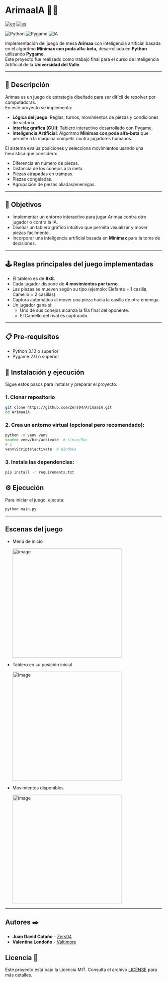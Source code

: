 # ArimaaIA 🎲🤖

[![en](https://img.shields.io/badge/lang-en-blue.svg)](https://github.com/Zers04/ArimaaIA/blob/main/README.md)
[![es](https://img.shields.io/badge/lang-es-blue.svg)](https://github.com/Zers04/ArimaaIA/blob/main/README-es.md)

![Python](https://img.shields.io/badge/Python-3.10%2B-blue)
![Pygame](https://img.shields.io/badge/Pygame-2.0%2B-green)
![IA](https://img.shields.io/badge/IA-Minimax%20%2B%20Alpha--Beta-red)

Implementación del juego de mesa **Arimaa** con inteligencia artificial basada en el algoritmo **Minimax con poda alfa-beta**, desarrollada en **Python** utilizando **Pygame**.  
Este proyecto fue realizado como trabajo final para el curso de Inteligencia Artificial de la **Universidad del Valle**.

---

## 📖 Descripción

Arimaa es un juego de estrategia diseñado para ser difícil de resolver por computadoras.  
En este proyecto se implementa:

- **Lógica del juego**: Reglas, turnos, movimientos de piezas y condiciones de victoria.
- **Interfaz gráfica (GUI)**: Tablero interactivo desarrollado con Pygame.
- **Inteligencia Artificial**: Algoritmo **Minimax con poda alfa-beta** que permite a la máquina competir contra jugadores humanos.

El sistema evalúa posiciones y selecciona movimientos usando una heurística que considera:
- Diferencia en número de piezas.
- Distancia de los conejos a la meta.
- Piezas atrapadas en trampas.
- Piezas congeladas.
- Agrupación de piezas aliadas/enemigas.

---

## 🎯 Objetivos

- Implementar un entorno interactivo para jugar Arimaa contra otro jugador o contra la IA.
- Diseñar un tablero gráfico intuitivo que permita visualizar y mover piezas fácilmente.
- Incorporar una inteligencia artificial basada en **Minimax** para la toma de decisiones.

---

## 🕹️ Reglas principales del juego implementadas

- El tablero es de **8x8**.
- Cada jugador dispone de **4 movimientos por turno**.
- Las piezas se mueven según su tipo (ejemplo: Elefante = 1 casilla, Camello = 2 casillas).
- Captura automática al mover una pieza hacia la casilla de otra enemiga.
- Un jugador gana si:
  - Uno de sus conejos alcanza la fila final del oponente.
  - El Camello del rival es capturado.

---

## 📋 Pre-requisitos 

  - Python 3.10 o superior
  - Pygame 2.0 o superior

## 🚀 Instalación y ejecución

Sigue estos pasos para instalar y preparar el proyecto:

### 1. Clonar repositorio
```bash
git clone https://github.com/Zers04/ArimaaIA.git
cd ArimaaIA
```

### 2. Crea un entorno virtual (opcional pero recomendado):
 ```bash
 python -m venv venv
 source venv/bin/activate  # Linux/Mac
 # o
 venv\Scripts\activate  # Windows
 ```

### 3. Instala las dependencias:
```bash
pip install -r requirements.txt
```

## ⚙️ Ejecución

Para iniciar el juego, ejecuta:

```bash
python main.py
```

---

## Escenas del juego

* Menú de inicio

  <img width="350" height="350" alt="image" src="https://github.com/user-attachments/assets/3229ed3b-9648-487b-b3e4-086c6c28654d" />

* Tablero en su posición inicial

  <img width="350" height="350" alt="image" src="https://github.com/user-attachments/assets/44128413-c627-46b3-b725-d411e4b8e184" />

* Movimientos disponibles

  <img width="350" height="350" alt="image" src="https://github.com/user-attachments/assets/72e42685-a65f-42f4-92d1-b87f47a7ef06" />

---

## Autores ✒️

* **Juan David Cataño** - [Zers04](https://github.com/Zers04)
* **Valentina Londoño** - [Valtimore](https://github.com/valtimore)

## Licencia 📄

Este proyecto está bajo la Licencia MIT. Consulta el archivo [LICENSE](LICENSE) para más detalles.
